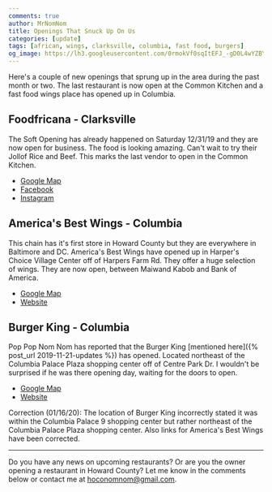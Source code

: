 ```yaml
---
comments: true
author: MrNomNom
title: Openings That Snuck Up On Us
categories: [update]
tags: [african, wings, clarksville, columbia, fast food, burgers]
og_image: https://lh3.googleusercontent.com/0rmokVf0sqItEFJ_-gD0L4wYZBYioPO8jzC_zco0jB5L0iSAPkmQZxLNSZkxahEOjH3cqZWgfv0XRt61uSEnUI7mILnwF6vw88pRkRiTPbZxHlO7jJCbnVzJbqF3LN0WIel2KuMGKQ=w400
---
```


Here's a couple of new openings that sprung up in the area during the past month or two. The last restaurant is now open at the Common Kitchen and a fast food wings place has opened up in Columbia. 

<!--more-->

## Foodfricana - Clarksville

The Soft Opening has already happened on Saturday 12/31/19 and they are now open for business. The food is looking amazing. Can't wait to try their Jollof Rice and Beef. This marks the last vendor to open in the Common Kitchen.

* [Google Map](https://goo.gl/maps/qe1PWQYSsbz6qgt19)
* [Facebook](https://www.facebook.com/FOODFRICANA/)
* [Instagram](https://www.instagram.com/foodfricana/)

## America's Best Wings - Columbia

This chain has it's first store in Howard County but they are everywhere in Baltimore and DC. America's Best Wings have opened up in Harper's Choice Village Center off of Harpers Farm Rd. They offer a huge selection of wings. They are now open, between Maiwand Kabob and Bank of America.

* [Google Map](https://goo.gl/maps/jGidihBMgnd7dLYb8)
* [Website](https://website-2325658405327733813217-chickenwingsrestaurant.business.site/)

## Burger King - Columbia

Pop Pop Nom Nom has reported that the Burger King [mentioned here]({% post_url 2019-11-21-updates %}) has opened. Located northeast of the Columbia Palace Plaza shopping center off of Centre Park Dr. I wouldn't be surprised if he was there opening day, waiting for the doors to open.

* [Google Map](https://goo.gl/maps/iuNozHUmWypxndi17)
* [Website](https://locations.bk.com/md/columbia/8835-centre-park-dr-.html)


Correction (01/16/20): The location of Burger King incorrectly stated it was within the Columbia Palace 9 shopping center but rather northeast of the Columbia Palace Plaza shopping center. Also links for America's Best Wings have been corrected.

----

Do you have any news on upcoming restaurants? Or are you the owner opening a restaurant in Howard County? Let me know in the comments below or contact me at [hoconomnom@gmail.com](mailto:hoconomnom@gmail.com).

